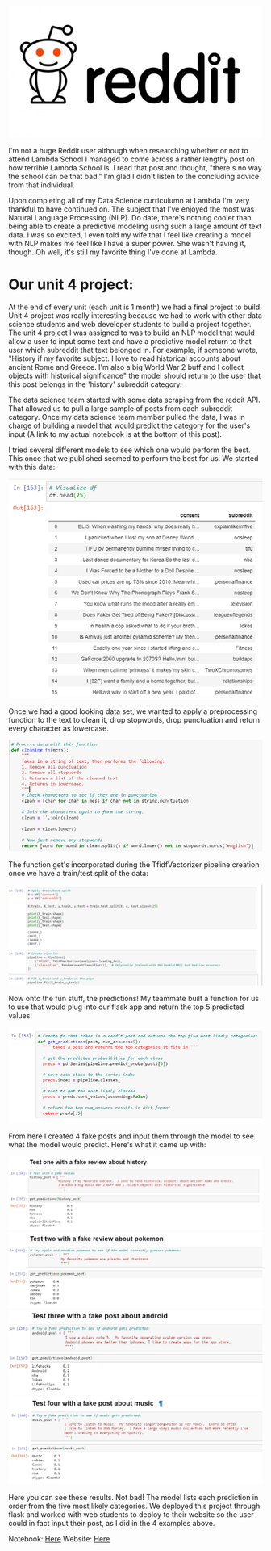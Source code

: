 ![Reddit Logo](/img/Reddit_logo.PNG)

I'm not a huge Reddit user although when researching whether or not to attend Lambda School I managed to come across a rather lengthy post on how terrible Lambda School is.  I read that post and thought, "there's no way the school can be that bad."  I'm glad I didn't listen to the concluding advice from that individual.

Upon completing all of my Data Science curriculumn at Lambda I'm very thankful to have continued on.  The subject that I've enjoyed the most was Natural Language Processing (NLP).  Do date, there's nothing cooler than being able to create a predictive modeling using such a large amount of text data.  I was so excited, I even told my wife that I feel like creating a model with NLP makes me feel like I have a super power.  She wasn't having it, though.  Oh well, it's still my favorite thing I've done at Lambda.

# Our unit 4 project:

At the end of every unit (each unit is 1 month) we had a final project to build.  Unit 4 project was really interesting because we had to work with other data science students and web developer students to build a project together.  The unit 4 project I was assigned to was to build an NLP model that would allow a user to input some text and have a predictive model return to that user which subreddit that text belonged in.  For example, if someone wrote, "History if my favorite subject.  I love to read historical accounts about ancient Rome and Greece. I'm also a big World War 2 buff and I collect objects with historical significance" the model should return to the user that this post belongs in the 'history' subreddit category.

The data science team started with some data scraping from the reddit API.  That allowed us to pull a large sample of posts from each subreddit category.  Once my data science team member pulled the data, I was in charge of building a model that would predict the category for the user's input (A link to my actual notebook is at the bottom of this post).

I tried several different models to see which one would perform the best.  This once that we published seemed to perform the best for us.  We started with this data:

![Data Frame](/img/reddit_df.PNG)

Once we had a good looking data set, we wanted to apply a preprocessing function to the text to clean it, drop stopwords, drop punctuation and return every character as lowercase.

![Preprocessing FN](/img/reddit_preprocessing.PNG)

The function get's incorporated during the TfidfVectorizer pipeline creation once we have a train/test split of the data:

![Reddit Model](/img/reddit_model.PNG)

Now onto the fun stuff, the predictions!  My teammate built a function for us to use that would plug into our flask app and return the top 5 predicted values:

![Reddit Return Function](/img/reddit_return_fn.PNG)

From here I created 4 fake posts and input them through the model to see what the model would predict.  Here's what it came up with:

![Test One](/img/reddit_test_one.PNG)
![Test Two](/img/reddit_test_two.PNG)
![Test Three](/img/reddit_test_three.PNG)
![Test Four](/img/reddit_test_four.PNG)

Here you can see these results.  Not bad!  The model lists each prediction in order from the five most likely categories.  We deployed this project through flask and worked with web students to deploy to their website so the user could in fact input their post, as I did in the 4 examples above.

Notebook: [Here](https://github.com/GitNick88/GitNick88.github.io/blob/master/Unit_4_Build_NLP_Model1.ipynb)
Website: [Here](https://whereinreddit.netlify.app/)
